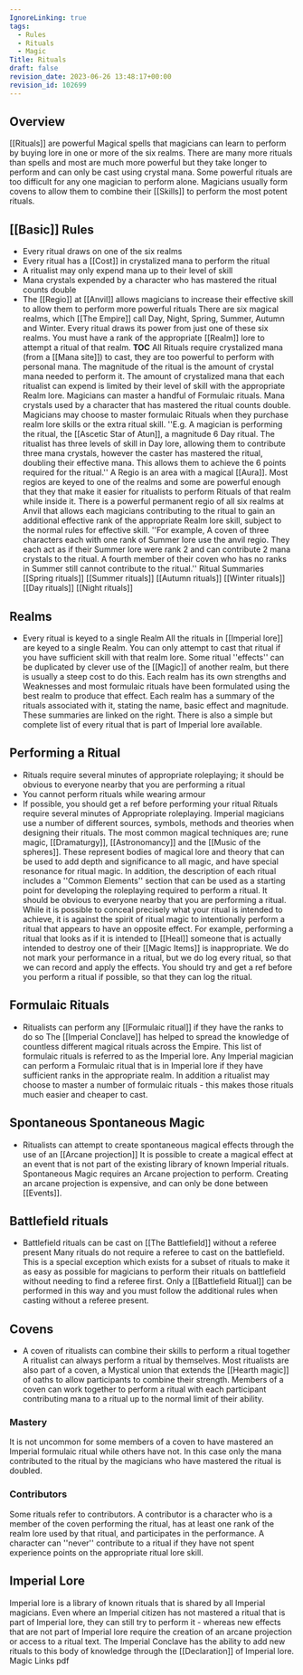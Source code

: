 ```yaml
---
IgnoreLinking: true
tags:
  - Rules
  - Rituals
  - Magic
Title: Rituals
draft: false
revision_date: 2023-06-26 13:48:17+00:00
revision_id: 102699
---
```


## Overview
[[Rituals]] are powerful Magical spells that magicians can learn to perform by buying lore in one or more of the six realms. There are many more rituals than spells and most are much more powerful but they take longer to perform and can only be cast using crystal mana.
Some powerful rituals are too difficult for any one magician to perform alone. Magicians usually form covens to allow them to combine their [[Skills]] to perform the most potent rituals.
## [[Basic]] Rules
* Every ritual draws on one of the six realms
* Every ritual has a [[Cost]] in crystalized mana to perform the ritual
* A ritualist may only expend mana up to their level of skill
* Mana crystals expended by a character who has mastered the ritual counts double
* The [[Regio]] at [[Anvil]] allows magicians to increase their effective skill to allow them to perform more powerful rituals
There are six magical realms, which [[The Empire]] call Day, Night, Spring, Summer, Autumn and Winter. Every ritual draws its power from just one of these six realms. You must have a rank of the appropriate [[Realm]] lore to attempt a ritual of that realm.
__TOC__
All Rituals require crystalized mana (from a [[Mana site]]) to cast, they are too powerful to perform with personal mana. The magnitude of the ritual is the amount of crystal mana needed to perform it. The amount of crystalized mana that each ritualist can expend is limited by their level of skill with the appropriate Realm lore. 
Magicians can master a handful of Formulaic rituals. Mana crystals used by a character that has mastered the ritual counts double. Magicians may choose to master formulaic Rituals when they purchase realm lore skills or the  extra ritual skill.
''E.g. A magician is performing the ritual, the [[Ascetic Star of Atun]], a magnitude 6 Day ritual. The ritualist has three levels of skill in Day lore, allowing them to contribute three mana crystals, however the caster has mastered the ritual, doubling their effective mana. This allows them to achieve the 6 points required for the ritual.''
A Regio is an area with a magical [[Aura]]. Most regios are keyed to one of the realms and some are powerful enough that they that make it easier for ritualists to perform Rituals of that realm while inside it. There is a powerful permanent regio of all six realms at Anvil that allows each magicians contributing to the ritual to gain an additional effective rank of the appropriate Realm lore skill, subject to the normal rules for effective skill.
''For example, A coven of three characters each with one rank of Summer lore use the anvil regio. They each act as if their Summer lore were rank 2 and can contribute 2 mana crystals to the ritual. A fourth member of their coven who has no ranks in Summer still cannot contribute to the ritual.''
Ritual Summaries
[[Spring rituals]]
[[Summer rituals]]
[[Autumn rituals]]
[[Winter rituals]]
[[Day rituals]]
[[Night rituals]]
## Realms
* Every ritual is keyed to a single Realm
All the rituals in [[Imperial lore]] are keyed to a single Realm. You can only attempt to cast that ritual if you have sufficient skill with that realm lore. Some ritual ''effects'' can be duplicated by clever use of the [[Magic]] of another realm, but there is usually a steep cost to do this. Each realm has its own strengths and Weaknesses and most formulaic rituals have been formulated using the best realm to produce that effect.
Each realm has a summary of the rituals associated with it, stating the name, basic effect and magnitude. These summaries are linked on the right. There is also a simple but complete list of every ritual that is part of Imperial lore available.
## Performing a Ritual
* Rituals require several minutes of appropriate roleplaying; it should be obvious to everyone nearby that you are performing a ritual
* You cannot perform rituals while wearing armour
* If possible, you should get a ref before performing your ritual
Rituals require several minutes of Appropriate roleplaying. Imperial magicians use a number of different sources, symbols, methods and theories when designing their rituals. The most common magical techniques are; rune magic, [[Dramaturgy]], [[Astronomancy]] and the [[Music of the spheres]]. These represent bodies of magical lore and theory that can be used to add depth and significance to all magic, and have special resonance for ritual magic. In addition, the description of each ritual includes a ''Common Elements'' section that can be used as a starting point for developing the roleplaying required to perform a ritual.
It should be obvious to everyone nearby that you are performing a ritual. While it is possible to conceal precisely what your ritual is intended to achieve, it is against the spirit of ritual magic to intentionally perform a ritual that appears to have an opposite effect. For example, performing a ritual that looks as if it is intended to [[Heal]] someone that is actually intended to destroy one of their [[Magic Items]] is inappropriate.
We do not mark your performance in a ritual, but we do log every ritual, so that we can record and apply the effects. You should try and get a ref before you perform a ritual if possible, so that they can log the ritual.
## Formulaic Rituals
* Ritualists can perform any [[Formulaic ritual]] if they have the ranks to do so
The [[Imperial Conclave]] has helped to spread the knowledge of countless different magical rituals across the Empire. This list of formulaic rituals is referred to as the Imperial lore. Any Imperial magician can perform a Formulaic ritual that is in Imperial lore if they have sufficient ranks in the appropriate realm. In addition a ritualist may choose to master a number of formulaic rituals - this makes those rituals much easier and cheaper to cast.
## Spontaneous Spontaneous Magic
* Ritualists can attempt to create spontaneous magical effects through the use of an [[Arcane projection]]
It is possible to create a magical effect at an event that is not part of the existing library of known Imperial rituals. Spontaneous Magic requires an Arcane projection to perform. Creating an arcane projection is expensive, and can only be done between [[Events]].
## Battlefield rituals
* Battlefield rituals can be cast on [[The Battlefield]] without a referee present
Many rituals do not require a referee to cast on the battlefield. This is a special exception which exists for a subset of rituals to make it as easy as possible for magicians to perform their rituals on battlefield without needing to find a referee first. Only a [[Battlefield Ritual]] can be performed in this way and you must follow the additional rules when casting without a referee present.
## Covens
* A coven of ritualists can combine their skills to perform a ritual together
A ritualist can always perform a ritual by themselves. Most ritualists are also part of a coven, a Mystical union that extends the [[Hearth magic]] of oaths to allow participants to combine their strength. 
Members of a coven can work together to perform a ritual with each participant contributing mana to a ritual up to the normal limit of their ability.
### Mastery
It is not uncommon for some members of a coven to have mastered an Imperial formulaic ritual while others have not. In this case only the mana contributed to the ritual by the magicians who have mastered the ritual is doubled.
### Contributors
Some rituals refer to contributors. A contributor is a character who is a member of the coven performing the ritual, has at least one rank of the realm lore used by that ritual, and participates in the performance.
A character can ''never'' contribute to a ritual if they have not spent experience points on the appropriate ritual lore skill.
## Imperial Lore
Imperial lore is a library of known rituals that is shared by all Imperial magicians. Even where an Imperial citizen has not mastered a ritual that is part of Imperial lore, they can still try to perform it - whereas new effects that are not part of Imperial lore require the creation of an arcane projection or access to a ritual text. The Imperial Conclave has the ability to add new rituals to this body of knowledge through the [[Declaration]] of Imperial lore.
Magic Links
pdf